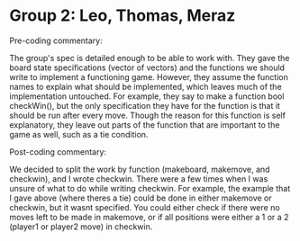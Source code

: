 # Group 2: Leo, Thomas, Meraz

Pre-coding commentary:

The group's spec is detailed enough to be able to work with. They gave the board state specifications (vector of vectors) and the functions we should write to implement a functioning game. However, they assume the function names to explain what should be implemented, which leaves much of the implementation untouched. For example, they say to make a function bool checkWin(), but the only specification they have for the function is that it should be run after every move. Though the reason for this function is self explanatory, they leave out parts of the function that are important to the game as well, such as a tie condition.

Post-coding commentary:

We decided to split the work by function (makeboard, makemove, and checkwin), and I wrote checkwin. There were a few times when I was unsure of what to do while writing checkwin. For example, the example that I gave above (where theres a tie) could be done in either makemove or checkwin, but it wasnt specified. You could either check if there were no moves left to be made in makemove, or if all positions were either a 1 or a 2 (player1 or player2 move) in checkwin. 